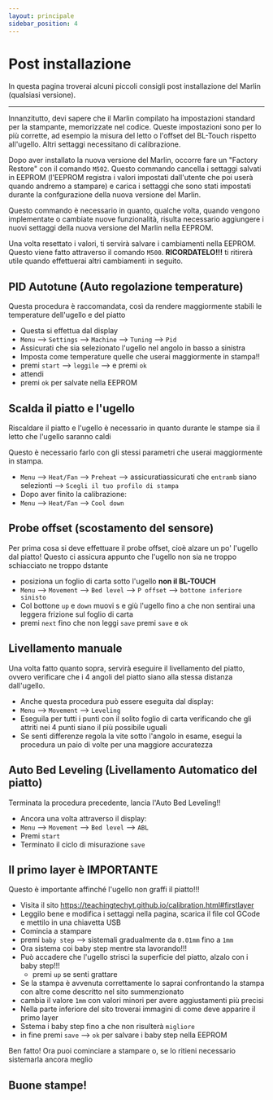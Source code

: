 ```yaml
---
layout: principale
sidebar_position: 4
---
```


# Post installazione

In questa pagina troverai alcuni piccoli consigli post installazione del Marlin (qualsiasi versione).

---

Innanzitutto, devi sapere che il Marlin compilato ha impostazioni standard per la stampante, memorizzate nel codice. Queste impostazioni sono per lo più corrette, ad esempio la misura del letto o l'offset del BL-Touch rispetto all'ugello. Altri settaggi necessitano di calibrazione.

Dopo aver installato la nuova versione del Marlin, occorre fare un "Factory Restore" con il comando `M502`. Questo commando cancella i settaggi salvati in EEPROM (l'EEPROM registra i valori impostati dall'utente che poi userà quando andremo a stampare) e carica i settaggi che sono stati impostati durante la confgurazione della nuova versione del Marlin.

Questo commando è necessario in quanto, qualche volta, quando vengono implementate o cambiate nuove funzionalità, risulta necessario aggiungere i nuovi settaggi della nuova versione del Marlin nella EEPROM.

Una volta resettato i valori, ti servirà salvare i cambiamenti nella EEPROM. Questo viene fatto attraverso il comando `M500`. **RICORDATELO!!!** ti ritirerà utile quando effettuerai altri cambiamenti in seguito.

## PID Autotune (Auto regolazione temperature)
Questa procedura è raccomandata, così da rendere maggiormente stabili le temperature dell'ugello e del piatto
- Questa si effettua dal display
- `Menu` --> `Settings` --> `Machine` --> `Tuning` --> `Pid`
- Assicurati che sia selezionato l'ugello nel angolo in basso a sinistra
- Imposta come temperature quelle che userai maggiormente in stampa!!
- premi `start` --> `leggile` --> e premi `ok`
- attendi
- premi `ok` per salvate nella EEPROM

## Scalda il piatto e l'ugello
Riscaldare il piatto e l'ugello è necessario in quanto durante le stampe sia il letto che l'ugello saranno caldi

Questo è necessario farlo con gli stessi parametri che userai maggiormente in stampa.
- `Menu` --> `Heat/Fan` --> `Preheat` --> assicuratiassicurati che `entramb` siano selezionti --> `Scegli il tuo profilo di stampa`
- Dopo aver finito la calibrazione:
- `Menu` --> `Heat/Fan` --> `Cool down`

## Probe offset (scostamento del sensore)
Per prima cosa si deve effettuare il probe offset, cioè alzare un po' l'ugello dal piatto! Questo ci assicura appunto che l'ugello non sia ne troppo schiacciato ne troppo dstante
- posiziona un foglio di carta sotto l'ugello **non il BL-TOUCH**
- `Menu` --> `Movement` --> `Bed level` --> `P offset` --> `bottone inferiore sinisto `
- Col bottone `up` e `down` muovi s e giù l'ugello fino a che non sentirai una leggera frizione sul foglio di carta
- premi `next` fino che non leggi `save` premi `save` e `ok`

## Livellamento manuale
Una volta fatto quanto sopra, servirà eseguire il livellamento del piatto, ovvero verificare che i 4 angoli del piatto siano alla stessa distanza dall'ugello.
- Anche questa procedura può essere eseguita dal display:
- `Menu` --> `Movement` --> `Leveling`
- Eseguila per tutti i punti con il solito foglio di carta verificando che gli attriti nei 4 punti siano il più possibile uguali
- Se senti differenze regola la vite sotto l'angolo in esame, esegui la procedura un paio di volte per una maggiore accuratezza

## Auto Bed Leveling (Livellamento Automatico del piatto)
Terminata la procedura precedente, lancia l'Auto Bed Leveling!!
- Ancora una volta attraverso il display:
- `Menu` --> `Movement` --> `Bed level` --> `ABL`
- Premi `start`
- Terminato il ciclo di misurazione `save`

## Il primo layer è IMPORTANTE
Questo è importante affinché l'ugello non graffi il piatto!!!
- Visita il sito https://teachingtechyt.github.io/calibration.html#firstlayer
- Leggilo bene e modifica i settaggi nella pagina, scarica il file col GCode e mettilo in una chiavetta USB
- Comincia a stampare
- premi `baby step` --> sistemali gradualmente da `0.01mm` fino a `1mm`
- Ora sistema coi baby step mentre sta lavorando!!!
- Può accadere che l'ugello strisci la superficie del piatto, alzalo con i baby step!!!
  - premi `up` se senti grattare
- Se la stampa è avvenuta correttamente lo saprai confrontando la stampa con altre come descritto nel sito summenzionato
- cambia il valore `1mm` con valori minori per avere aggiustamenti più precisi
- Nella parte inferiore del sito troverai immagini di come deve apparire il primo layer
- Sstema i baby step fino a che non risulterà ` migliore `
- in fine premi `save` --> `ok` per salvare i baby step nella EEPROM


Ben fatto! Ora puoi cominciare a stampare o, se lo ritieni necessario sistemarla ancora meglio

## Buone stampe!